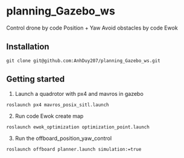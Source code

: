 # planning_Gazebo_ws
Control drone by code Position + Yaw
Avoid obstacles by code Ewok

## Installation
```
git clone git@github.com:AnhDuy207/planning_Gazebo_ws.git
```

## Getting started
1. Launch a quadrotor with px4 and mavros in gazebo 
```
roslaunch px4 mavros_posix_sitl.launch 
```
2. Run code Ewok create map
```
roslaunch ewok_optimization optimization_point.launch 
```
3. Run the offboard_position_yaw_control
```
roslaunch offboard planner.launch simulation:=true 
```
